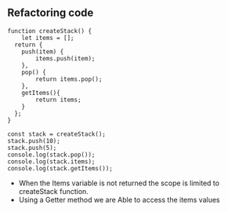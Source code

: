 ## Refactoring code
```
function createStack() {
	let items = [];
  return {
    push(item) {
    	items.push(item);
    },
    pop() {
    	return items.pop();
    },
    getItems(){
    	return items; 
    }
  };
}
 
const stack = createStack();
stack.push(10);
stack.push(5);
console.log(stack.pop());
console.log(stack.items);
console.log(stack.getItems());

```

- When the Items variable is not returned the scope is limited to createStack function.
- Using a Getter method we are Able to access the items values
